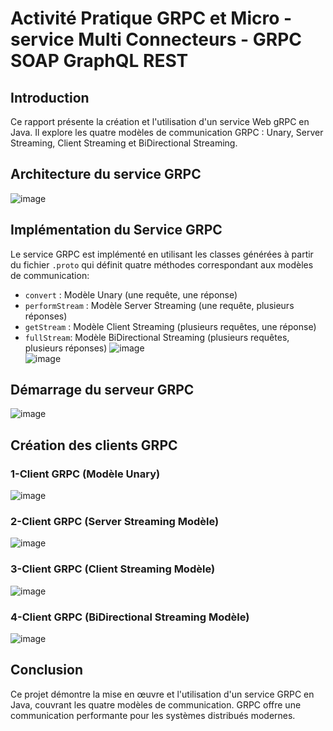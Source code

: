 # Activité Pratique GRPC et Micro -service Multi Connecteurs - GRPC SOAP GraphQL REST
## Introduction
Ce rapport présente la création et l'utilisation d'un service Web gRPC en Java. Il explore les quatre modèles de communication GRPC : Unary, Server Streaming, Client Streaming et BiDirectional Streaming.

## Architecture du service GRPC
![image](https://github.com/AnassSSG/TP-GRPC/assets/133109998/fd583e1c-2409-451b-9675-29b58ab2ade3)
## Implémentation du Service GRPC
Le service GRPC est implémenté en utilisant les classes générées à partir du fichier `.proto` qui définit quatre méthodes correspondant aux modèles de communication:
- `convert` : Modèle Unary (une requête, une réponse)
- `performStream` : Modèle Server Streaming (une requête, plusieurs réponses)
- `getStream` : Modèle Client Streaming (plusieurs requêtes, une réponse)
- `fullStream`: Modèle BiDirectional Streaming (plusieurs requêtes, plusieurs réponses)
![image](https://github.com/AnassSSG/TP-GRPC/assets/133109998/bfbf419e-4006-4871-877a-b1bc5a94c94a) <br>
![image](https://github.com/AnassSSG/TP-GRPC/assets/133109998/cbb50a87-0686-4689-8576-e0caa791f188)
## Démarrage du serveur GRPC
![image](https://github.com/AnassSSG/TP-GRPC/assets/133109998/e3f7b821-96ca-46b7-86cd-b5122faaab51)
## Création des clients GRPC 
### 1-Client GRPC (Modèle Unary)
![image](https://github.com/AnassSSG/TP-GRPC/assets/133109998/91fcda12-0151-4ab4-9c79-d90024fd6e95)
### 2-Client GRPC (Server Streaming Modèle)
![image](https://github.com/AnassSSG/TP-GRPC/assets/133109998/d7dc9f6b-4e86-4c01-ab15-324d7d4e97c3)
### 3-Client GRPC (Client Streaming Modèle)
![image](https://github.com/AnassSSG/TP-GRPC/assets/133109998/187e80ef-5a97-467f-8221-2a037f9b1e5d)
### 4-Client GRPC (BiDirectional Streaming Modèle)
![image](https://github.com/AnassSSG/TP-GRPC/assets/133109998/fe8d9887-29dd-46fb-b283-d09b5fb5621c)
## Conclusion
Ce projet démontre la mise en œuvre et l'utilisation d'un service GRPC en Java, couvrant les quatre modèles de communication. GRPC offre une communication performante pour les systèmes distribués modernes.
